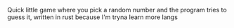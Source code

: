 Quick little game where you pick a random number and the program tries to guess it, written in rust because I'm tryna learn more langs
